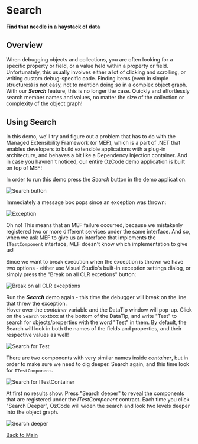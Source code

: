 # Search
**Find that needle in a haystack of data**

## Overview

When debugging objects and collections, you are often looking for a specific property or field, or a value held within a property or field. Unfortunately, this usually involves either a lot of clicking and scrolling, or writing custom debug-specific code. Finding items (even in simple structures) is not easy, not to mention doing so in a complex object graph. With our ***Search*** feature, this is no longer the case. Quickly and effortlessly search member names and values, no matter the size of the collection or complexity of the object graph!

## Using Search

In this demo, we'll try and figure out a problem that has to do with the Managed Extensibility Framework (or MEF), which is a part of .NET that enables developers to build extensible applications with a plug-in architecture, and behaves a bit like a Dependency Injection container. And in case you havnen't noticed, our entire OzCode demo application is built on top of MEF!

In order to run this demo press the _Search_ button in the demo application.  

![Search button](Resources/SearchButton.png)

Immediately a message box pops since an exception was thrown:
 
![Exception](Resources/exception.png)


Oh no! This means that an MEF failure occurred, because we mistakenly registered two or more different services under the same interface. And so, when we ask MEF to give us an interface that implements the `ITestComponent` interface, MEF doesn't know which implementation to give us!

Since we want to break execution when the exception is thrown we have two options - either use Visual Studio's built-in exception settings dialog, or simply press the "Break on all CLR excetions" button:

![Break on all CLR exceptions](Resources/breakonexceptions.png)

Run the ***Search*** demo again - this time the debugger will break on the line that threw the exception.   
Hover over the _container_ variable and the DataTip window will pop-up. Click on the `Search` textbox at the bottom of the DataTip, and write "Test" to search for objects/properties with the word "Test" in them. By default, the Search will look in both the names of the fields and properties, and their respective values as well!

![Search for Test](Resources/searchfortest.png)

There are two components with very similar names inside _container_, but in order to make sure we need to dig deeper. Search again, and this time look for `ITestComponent`. 

![Search for ITestContainer](Resources/searchforitestcomponent.png)

At first no results show. Press "Search deeper" to reveal the components that are registered under the _ITestComponent_ contract. Each time you click "Search Deeper", OzCode will widen the search and look two levels deeper into the object graph.

![Search deeper](Resources/searchforitestcomponentdeeper.png)

[Back to Main](../../README.md)
